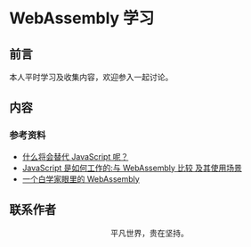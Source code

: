 # WebAssembly 学习

## 前言

本人平时学习及收集内容，欢迎参入一起讨论。

## 内容

### 参考资料

- [什么将会替代 JavaScript 呢？](https://github.com/xitu/gold-miner/blob/master/TODO1/what-replaces-javascript.md)
- [JavaScript 是如何工作的:与 WebAssembly 比较 及其使用场景](https://github.com/qq449245884/xiaozhi)
- [一个白学家眼里的 WebAssembly](https://zhuanlan.zhihu.com/p/102692865)

## 联系作者

<div align="center">
    <p>
        平凡世界，贵在坚持。
    </p>
    <img :src="$withBase('/about/contact.png')" />
</div>
